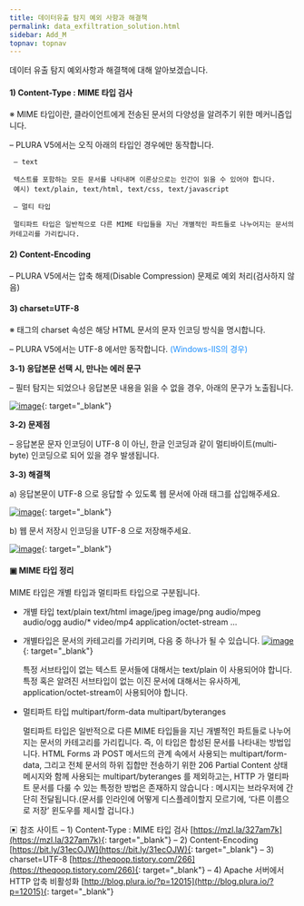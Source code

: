 ```yaml
---
title: 데이터유출 탐지 예외 사항과 해결책
permalink: data_exfiltration_solution.html
sidebar: Add_M
topnav: topnav
---
```


데이터 유출 탐지 예외사항과 해결책에 대해 알아보겠습니다.

#### 1) Content-Type : MIME 타입 검사

※ MIME 타입이란, 클라이언트에게 전송된 문서의 다양성을 알려주기 위한 메커니즘입니다.

– PLURA V5에서는 오직 아래의 타입인 경우에만 동작합니다.

     – text

     텍스트를 포함하는 모든 문서를 나타내며 이론상으로는 인간이 읽을 수 있어야 합니다.
     예시) text/plain, text/html, text/css, text/javascript

     – 멀티 타입

     멀티파트 타입은 일반적으로 다른 MIME 타입들을 지닌 개별적인 파트들로 나누어지는 문서의 카테고리를 가리킵니다.

 

#### 2) Content-Encoding

– PLURA V5에서는 압축 해제(Disable Compression) 문제로 예외 처리(검사하지 않음)

 

#### 3) charset=UTF-8

※ <meta> 태그의 charset 속성은 해당 HTML 문서의 문자 인코딩 방식을 명시합니다.

– PLURA V5에서는 UTF-8 에서만 동작합니다.<font color='dodgerblue'> (Windows-IIS의 경우) </font>

**3-1) 응답본문 선택 시, 만나는 에러 문구**

– 필터 탐지는 되었으나 응답본문 내용을 읽을 수 없을 경우, 아래의 문구가 노출됩니다.

[![image](/docs/images/Additianal/data/1.png)](/docs/images/Additianal/data/1.png){: target="_blank"}



**3-2) 문제점**

– 응답본문 문자 인코딩이 UTF-8 이 아닌, 한글 인코딩과 같이 멀티바이트(multi-byte) 인코딩으로 되어 있을 경우 발생됩니다.


**3-3) 해결책**

a) 응답본문이 UTF-8 으로 응답할 수 있도록 웹 문서에 아래 태그를 삽입해주세요.


**<meta charset=”UTF-8″>**

[![image](/docs/images/Additianal/data/2.png)](/docs/images/Additianal/data/2.png){: target="_blank"}


b) 웹 문서 저장시 인코딩을 UTF-8 으로 저장해주세요.

[![image](/docs/images/Additianal/data/3.png)](/docs/images/Additianal/data/3.png){: target="_blank"}

 

#### ▣ MIME 타입 정리

MIME 타입은 개별 타입과 멀티파트 타입으로 구분됩니다.

- 개별 타입
     text/plain
     text/html
     image/jpeg
     image/png
     audio/mpeg
     audio/ogg
     audio/*
     video/mp4
     application/octet-stream
     …

- 개별타입은 문서의 카테고리를 가리키며, 다음 중 하나가 될 수 있습니다.
[![image](/docs/images/Additianal/data/4.png)](/docs/images/Additianal/data/4.png){: target="_blank"}

     특정 서브타입이 없는 텍스트 문서들에 대해서는 text/plain 이 사용되어야 합니다.
     특정 혹은 알려진 서브타입이 없는 이진 문서에 대해서는 유사하게, application/octet-stream이 사용되어야 합니다.

- 멀티파트 타입
     multipart/form-data
     multipart/byteranges

     멀티파트 타입은 일반적으로 다른 MIME 타입들을 지닌 개별적인 파트들로 나누어지는 문서의 카테고리를 가리킵니다.
     즉, 이 타입은 합성된 문서를 나타내는 방법입니다.
     HTML Forms 과 POST 메서드의 관계 속에서 사용되는 multipart/form-data, 그리고 전체 문서의 하위 집합만 전송하기 위한 206 Partial Content 상태 메시지와 함께 사용되는 multipart/byteranges 를 제외하고는, HTTP 가 멀티파트 문서를 다룰 수 있는 특정한 방법은 존재하지 않습니다 : 메시지는 브라우저에 간단히 전달됩니다.(문서를 인라인에 어떻게 디스플레이할지 모르기에, ‘다른 이름으로 저장’ 윈도우를 제시할 겁니다.)

▣ 참조 사이트
– 1) Content-Type : MIME 타입 검사 [https://mzl.la/327am7k](https://mzl.la/327am7k){: target="_blank"}
– 2) Content-Encoding [https://bit.ly/31ecOJW](https://bit.ly/31ecOJW){: target="_blank"}
– 3) charset=UTF-8 [https://theqoop.tistory.com/266](https://theqoop.tistory.com/266){: target="_blank"}
– 4) Apache 서버에서 HTTP 압축 비활성화 [http://blog.plura.io/?p=12015](http://blog.plura.io/?p=12015){: target="_blank"}